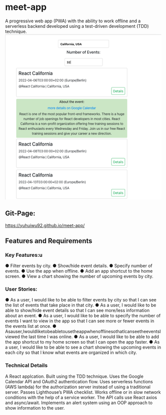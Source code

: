 # meet-app

A progressive web app (PWA) with the ability to work offline and a serverless backend developed using a test-driven development (TDD) technique.
![This is an image](/public/meet-app.png)

## Git-Page:

https://yuhuiwu92.github.io/meet-app/

## Features and Requirements

### Key Features:u

● Filter events by city.
● Show/hide event details.
● Specify number of events.
● Use the app when offline.
● Add an app shortcut to the home screen.
● View a chart showing the number of upcoming events by city.

### User Stories:

● As a user, I would like to be able to filter events by city so that I can see the list of events that take place in that city.
● As a user, I would like to be able to show/hide event details so that I can see more/less information about an event.
● As a user, I would like to be able to specify the number of events I want to view in the app so that I can see more or fewer events in the events list at once.
● Asauser,IwouldliketobeabletousetheappwhenofflinesothatIcanseetheeventsI viewed the last time I was online.
● As a user, I would like to be able to add the app shortcut to my home screen so that I can open the app faster.
● As a user, I would like to be able to see a chart showing the upcoming events in each city so that I know what events are organized in which city.

### Technical Details

A React applcation. Built using the TDD technique. Uses the Google Calendar API and OAuth2 authentication flow. Uses serverless functions (AWS lambda) for the authorization server instead of using a traditional server. Passes Lighthouse’s PWA checklist. Works offline or in slow network conditions with the help of a service worker. The API calls use React axios and async/await. Implements an alert system using an OOP approach to show information to the user.
